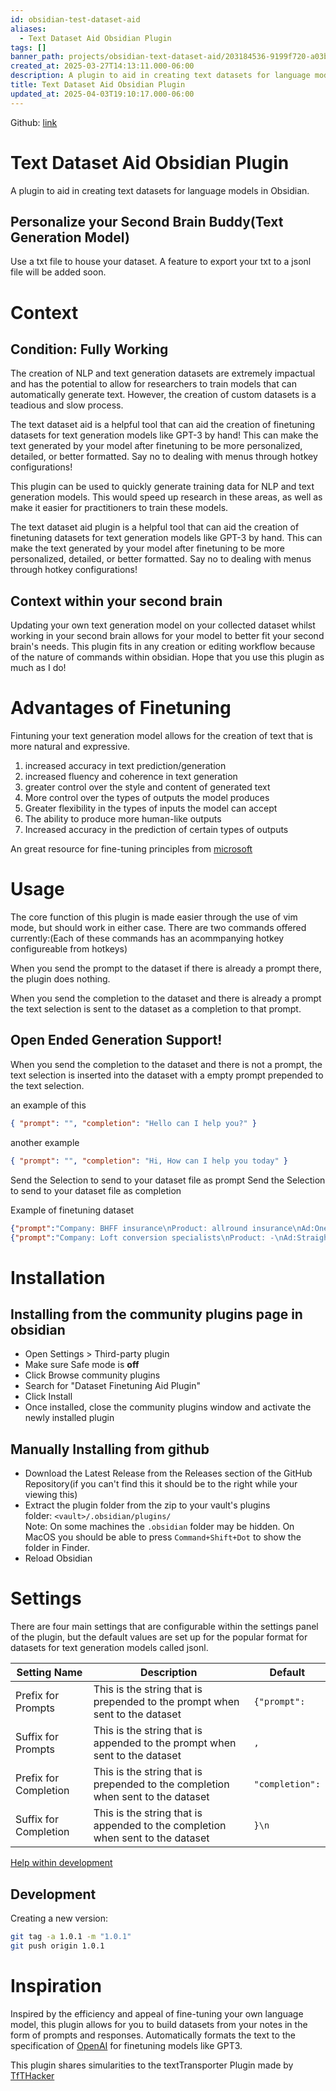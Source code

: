 ```yaml
---
id: obsidian-test-dataset-aid
aliases:
  - Text Dataset Aid Obsidian Plugin
tags: []
banner_path: projects/obsidian-text-dataset-aid/203184536-9199f720-a03b-423b-9bf6-81a68c7fbd28.png
created_at: 2025-03-27T14:13:11.000-06:00
description: A plugin to aid in creating text datasets for language models in Obsidian.
title: Text Dataset Aid Obsidian Plugin
updated_at: 2025-04-03T19:10:17.000-06:00
---
```


Github: [link](https://github.com/conneroisu/Text-Dataset-Aid-Plugin)

# Text Dataset Aid Obsidian Plugin

A plugin to aid in creating text datasets for language models in Obsidian.

## Personalize your Second Brain Buddy(Text Generation Model)

Use a txt file to house your dataset. A feature to export your txt to a jsonl file will be added soon.

# Context

## Condition: Fully Working

The creation of NLP and text generation datasets are extremely impactual and has the potential to allow for researchers to train models that can automatically generate text. However, the creation of custom datasets is a teadious and slow process.

The text dataset aid is a helpful tool that can aid the creation of finetuning datasets for text generation models like GPT-3 by hand! This can make the text generated by your model after finetuning to be more personalized, detailed, or better formatted. Say no to dealing with menus through hotkey configurations!

This plugin can be used to quickly generate training data for NLP and text generation models. This would speed up research in these areas, as well as make it easier for practitioners to train these models.

The text dataset aid plugin is a helpful tool that can aid the creation of finetuning datasets for text generation models like GPT-3 by hand. This can make the text generated by your model after finetuning to be more personalized, detailed, or better formatted. Say no to dealing with menus through hotkey configurations!

## Context within your second brain

Updating your own text generation model on your collected dataset whilst working in your second brain allows for your model to better fit your second brain's needs. This plugin fits in any creation or editing workflow because of the nature of commands within obsidian. Hope that you use this plugin as much as I do!

# Advantages of Finetuning

Fintuning your text generation model allows for the creation of text that is more natural and expressive.

1. increased accuracy in text prediction/generation
2. increased fluency and coherence in text generation
3. greater control over the style and content of generated text
4. More control over the types of outputs the model produces
5. Greater flexibility in the types of inputs the model can accept
6. The ability to produce more human-like outputs
7. Increased accuracy in the prediction of certain types of outputs

An great resource for fine-tuning principles from [microsoft](https://learn.microsoft.com/en-us/azure/cognitive-services/openai/how-to/prepare-dataset)

# Usage

The core function of this plugin is made easier through the use of vim mode, but should work in either case.
There are two commands offered currently:(Each of these commands has an acommpanying hotkey configureable from hotkeys)

When you send the prompt to the dataset if there is already a prompt there, the plugin does nothing.

When you send the completion to the dataset and there is already a prompt the text selection is sent to the dataset as a completion to that prompt.

## Open Ended Generation Support!

When you send the completion to the dataset and there is not a prompt, the text selection is inserted into the dataset with a empty prompt prepended to the text selection.

an example of this

```json
{ "prompt": "", "completion": "Hello can I help you?" }
```

another example

```json
{ "prompt": "", "completion": "Hi, How can I help you today" }
```

Send the Selection to send to your dataset file as prompt
Send the Selection to send to your dataset file as completion

Example of finetuning dataset

```json
{"prompt":"Company: BHFF insurance\nProduct: allround insurance\nAd:One stop shop for all your insurance needs!\nSupported:", "completion":" yes"}
{"prompt":"Company: Loft conversion specialists\nProduct: -\nAd:Straight teeth in weeks!\nSupported:", "completion":" no"}
```

# Installation

## Installing from the community plugins page in obsidian

- Open Settings > Third-party plugin
- Make sure Safe mode is **off**
- Click Browse community plugins
- Search for "Dataset Finetuning Aid Plugin"
- Click Install
- Once installed, close the community plugins window and activate the newly installed plugin

## Manually Installing from github

- Download the Latest Release from the Releases section of the GitHub Repository(if you can't find this it should be to the right while your viewing this)
- Extract the plugin folder from the zip to your vault's plugins folder: `<vault>/.obsidian/plugins/`  
  Note: On some machines the `.obsidian` folder may be hidden. On MacOS you should be able to press `Command+Shift+Dot` to show the folder in Finder.
- Reload Obsidian

# Settings

There are four main settings that are configurable within the settings panel of the plugin, but the default values are set up for the popular format for datasets for text generation models called jsonl.

| Setting Name          | Description                                                                     | Default         |
| --------------------- | ------------------------------------------------------------------------------- | --------------- |
| Prefix for Prompts    | This is the string that is prepended to the prompt when sent to the dataset     | `{"prompt":`    |
| Suffix for Prompts    | This is the string that is appended to the prompt when sent to the dataset      | `,`             |
| Prefix for Completion | This is the string that is prepended to the completion when sent to the dataset | `"completion":` |
| Suffix for Completion | This is the string that is appended to the completion when sent to the dataset  | `}\n`           |

[Help within development](https://github.com/TfTHacker/obsidian42-text-transporter/blob/main/src/features/transporterFunctions.ts)

## Development

Creating a new version:

```bash
git tag -a 1.0.1 -m "1.0.1"
git push origin 1.0.1
```

# Inspiration

Inspired by the efficiency and appeal of fine-tuning your own language model, this plugin allows for you to build datasets from your notes in the form of prompts and responses. Automatically formats the text to the specification of [OpenAI](https://openai.com/) for finetuning models like GPT3.

This plugin shares simularities to the textTransporter Plugin made by [TfTHacker](https://github.com/TfTHacker/obsidian42-text-transporter/)
